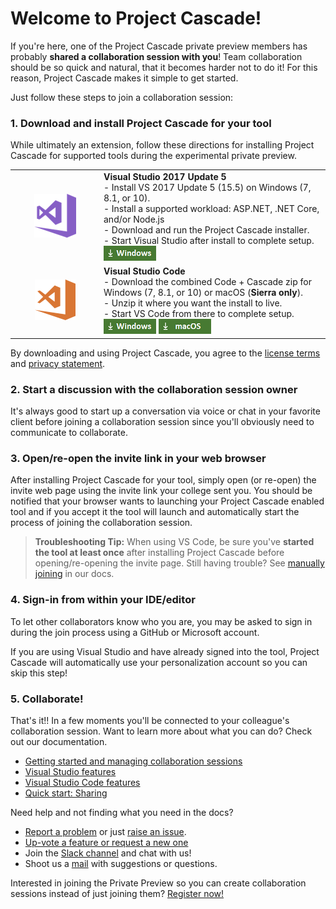 
# Welcome to Project Cascade!

If you're here, one of the Project Cascade private preview members has probably **shared a collaboration session with you**! Team collaboration should be so quick and natural, that it becomes harder not to do it! For this reason, Project Cascade makes it simple to get started. 

Just follow these steps to join a collaboration session:

### 1. Download and install Project Cascade for your tool
While ultimately an extension, follow these directions for installing Project Cascade for supported tools during the experimental private preview. 

<table style="width: 100%; border-style: none;">
<tr>
    <td style="width: 128px; text-align: center; border:none;"><img src="media/vs-icon.png" /></td>
    <td>
        <strong>Visual Studio 2017 Update 5</strong><br />
       - Install VS 2017 Update 5 (15.5) on Windows (7, 8.1, or 10).<br/>
       - Install a supported workload: ASP.NET, .NET Core, and/or Node.js<br />
       - Download and run the Project Cascade installer. <br />
       - Start Visual Studio after install to complete setup.<br />
       <a href="http://aka.ms/project-cascade/dl/vs"><img style="padding: 0; spacing: 0;" src="media/download-for-win.png"></a><br />
    </td>
</tr>
<tr>
    <td style="width: 128px; text-align: center; border:none;"><img src="media/vscode-icon.png" /></td>
    <td>
        <strong>Visual Studio Code</strong><br />
        - Download the combined Code + Cascade zip for Windows (7, 8.1, or 10) or macOS (<strong>Sierra only</strong>).<br />
        - Unzip it where you want the install to live.<br/>
        - Start VS Code from there to complete setup.<br />
        <a href="http://aka.ms/project-cascade/dl/vscode-win"><img src="media/download-for-win.png"></a>
        <a href="http://aka.ms/project-cascade/dl/vscode-mac"><img src="media/download-for-mac.png"></a><br />
    </td>
</tr>
</table>

By downloading and using Project Cascade, you agree to the [license terms](http://aka.ms/project-cascade/license) and [privacy statement](https://www.microsoft.com/en-us/privacystatement/EnterpriseDev/default.aspx).

### 2. Start a discussion with the collaboration session owner

It's always good to start up a conversation via voice or chat in your favorite client before joining a collaboration session since you'll obviously need to communicate to collaborate. 

### 3. Open/re-open the invite link in your web browser
After installing Project Cascade for your tool, simply open (or re-open) the invite web page using the invite link your college sent you.  You should be notified that your browser wants to launching your Project Cascade enabled tool and if you accept it the tool will launch and automatically start the process of joining the collaboration session.

> **Troubleshooting Tip:** When using VS Code, be sure you've **started the tool at least once** after installing Project Cascade before opening/re-opening the invite page. Still having trouble? See [manually joining](../docs/getting-started.md#manually-joining) in our docs.

### 4. Sign-in from within your IDE/editor

To let other collaborators know who you are, you may be asked to sign in during the join process using a GitHub or Microsoft account. 

If you are using Visual Studio and have already signed into the tool, Project Cascade will automatically use your personalization account so you can skip this step!

### 5. Collaborate!

That's it!! In a few moments you'll be connected to your colleague's collaboration session. Want to learn more about what you can do? Check out our documentation.

- [Getting started and managing collaboration sessions](../docs/getting-started.md)
- [Visual Studio features](../docs/collab-vs.md)
- [Visual Studio Code features](../docs/collab-vscode.md)
- [Quick start: Sharing](welcome-owner.md)


Need help and not finding what you need in the docs?

- [Report a problem](../CONTRIBUTING.md#filing-visual-studio-problems) or just [raise an issue](https://github.com/Microsoft/project-cascade/issues).
- [Up-vote a feature or request a new one](https://aka.ms/project-cascade/feature-requests)
- Join the [Slack channel](http://project-cascade.slack.com) and chat with us!
- Shoot us a [mail](mailto:project-cascade@microsoft.com) with suggestions or questions.

Interested in joining the Private Preview so you can create collaboration sessions instead of just joining them? [Register now!](http://aka.ms/project-cascade/register)
